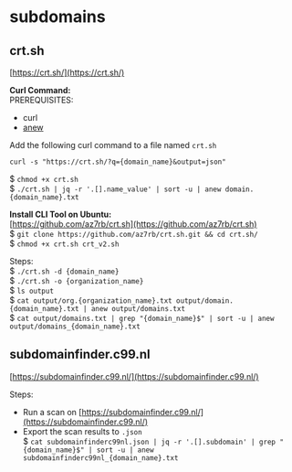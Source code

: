 # subdomains  

## crt.sh  
[https://crt.sh/](https://crt.sh/)  

**Curl Command:**  
PREREQUISITES:
- curl  
- [anew](https://github.com/tomnomnom/anew)  

Add the following curl command to a file named `crt.sh`  
```
curl -s "https://crt.sh/?q={domain_name}&output=json"
```  
$ `chmod +x crt.sh`    
$ `./crt.sh | jq -r '.[].name_value' | sort -u | anew domain.{domain_name}.txt`  

**Install CLI Tool on Ubuntu:**    
[https://github.com/az7rb/crt.sh](https://github.com/az7rb/crt.sh)  
$ `git clone https://github.com/az7rb/crt.sh.git && cd crt.sh/`  
$ `chmod +x crt.sh crt_v2.sh`  

Steps:  
$ `./crt.sh -d {domain_name}`  
$ `./crt.sh -o {organization_name}`  
$ `ls output`  
$ `cat output/org.{organization_name}.txt output/domain.{domain_name}.txt | anew output/domains.txt`  
$ `cat output/domains.txt | grep "{domain_name}$" | sort -u | anew output/domains_{domain_name}.txt`  

## subdomainfinder.c99.nl  
[https://subdomainfinder.c99.nl/](https://subdomainfinder.c99.nl/)  

Steps:  
- Run a scan on [https://subdomainfinder.c99.nl/](https://subdomainfinder.c99.nl/)
- Export the scan results to `.json`  
$ `cat subdomainfinderc99nl.json | jq -r '.[].subdomain' | grep "{domain_name}$" | sort -u | anew subdomainfinderc99nl_{domain_name}.txt`  
